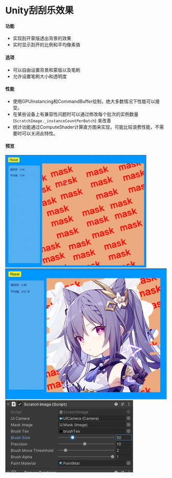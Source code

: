 # Unity刮刮乐效果

#### 功能
* 实现刮开蒙版透出背景的效果
* 实时显示刮开的比例和平均像素值

#### 选项
* 可以自由设置背景和蒙版以及笔刷
* 允许设置笔刷大小和透明度

#### 性能
* 使用GPUInstancing和CommandBuffer绘制，绝大多数情况下性能可以接受。
* 在某些设备上有兼容性问题时可以通过修改每个批次的实例数量 (`ScratchImage._instanceCountPerBatch`) 来改善
* 统计功能通过ComputeShader计算直方图来实现，可能比较浪费性能，不需要时可以关闭此特性。

#### 预览 
 
![image](Preview/preview.gif) 
![image](Preview/GameView.png) 
![image](Preview/Inspector.png)